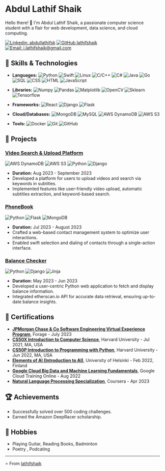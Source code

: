 # Abdul Lathif Shaik

Hello there! 👋 I'm Abdul Lathif Shaik, a passionate computer science student with a flair for web development, data science, and cloud computing.

[![Linkedin: abdullathifsk](https://img.shields.io/badge/-abdullathifsk-blue?style=flat-square&logo=Linkedin&logoColor=white&link=https://www.linkedin.com/in/abdullathifsk/)](https://www.linkedin.com/in/abdullathifsk/)
[![GitHub lathifshaik](https://img.shields.io/github/followers/lathifshaik?label=follow&style=social)](https://github.com/lathifshaik)
[![Email: i.lathifshaik@gmail.com](https://img.shields.io/badge/Email-i.lathifshaik%40gmail.com-red)](mailto:i.lathifshaik@gmail.com)



## 🔧 Skills & Technologies

- **Languages:** 
  ![Python](https://img.shields.io/badge/-Python-black?style=flat-square&logo=Python) 
  ![Swift](https://img.shields.io/badge/-Swift-orange?style=flat-square&logo=Swift)
  ![Linux](https://img.shields.io/badge/-Linux-black?style=flat-square&logo=Linux)
  ![C/C++](https://img.shields.io/badge/-C/C%2B%2B-blue?style=flat-square&logo=C)
  ![C#](https://img.shields.io/badge/-C%23-purple?style=flat-square&logo=C-sharp)
  ![Java](https://img.shields.io/badge/-Java-red?style=flat-square&logo=Java)
  ![Go](https://img.shields.io/badge/-Go-gray?style=flat-square&logo=Go)
  ![SQL](https://img.shields.io/badge/-SQL-yellow?style=flat-square&logo=MySQL)
  ![CSS](https://img.shields.io/badge/-CSS-blue?style=flat-square&logo=CSS3)
  ![HTML](https://img.shields.io/badge/-HTML-red?style=flat-square&logo=HTML5)
  ![JavaScript](https://img.shields.io/badge/-JavaScript-yellow?style=flat-square&logo=JavaScript)
  
- **Libraries:** 
  ![Numpy](https://img.shields.io/badge/-Numpy-lightgray?style=flat-square&logo=Numpy)
  ![Pandas](https://img.shields.io/badge/-Pandas-white?style=flat-square&logo=Pandas)
  ![Matplotlib](https://img.shields.io/badge/-Matplotlib-darkblue?style=flat-square&logo=Matplotlib)
  ![OpenCV](https://img.shields.io/badge/-OpenCV-green?style=flat-square&logo=OpenCV)
  ![Sklearn](https://img.shields.io/badge/-Sklearn-blue?style=flat-square&logo=Scikit-learn)
  ![Tensorflow](https://img.shields.io/badge/-Tensorflow-orange?style=flat-square&logo=Tensorflow)
  
- **Frameworks:** 
  ![React](https://img.shields.io/badge/-ReactJs-blue?style=flat-square&logo=React)
  ![Django](https://img.shields.io/badge/-Django-darkgreen?style=flat-square&logo=Django)
  ![Flask](https://img.shields.io/badge/-Flask-black?style=flat-square&logo=Flask)
  
- **Cloud/Databases:** 
  ![MongoDB](https://img.shields.io/badge/-MongoDB-green?style=flat-square&logo=MongoDB)
  ![MySQL](https://img.shields.io/badge/-MySQL-blue?style=flat-square&logo=MySQL)
  ![AWS DynamoDB](https://img.shields.io/badge/-DynamoDB-lightblue?style=flat-square&logo=Amazon-AWS)
  ![AWS S3](https://img.shields.io/badge/-S3-blue?style=flat-square&logo=Amazon-AWS)
  
- **Tools:** 
  ![Docker](https://img.shields.io/badge/-Docker-blue?style=flat-square&logo=Docker)
  ![Git](https://img.shields.io/badge/-Git-red?style=flat-square&logo=Git)
  ![GitHub](https://img.shields.io/badge/-GitHub-black?style=flat-square&logo=GitHub)

## 🌱 Projects

### [Video Search & Upload Platform](https://github.com/lathifshaik/Serch_video_with_subtitles)
![AWS DynamoDB](https://img.shields.io/badge/-DynamoDB-lightblue?style=flat-square&logo=Amazon-AWS)
![AWS S3](https://img.shields.io/badge/-S3-blue?style=flat-square&logo=Amazon-AWS)
![Python](https://img.shields.io/badge/-Python-black?style=flat-square&logo=Python) 
![Django](https://img.shields.io/badge/-Django-darkgreen?style=flat-square&logo=Django)
- **Duration:** Aug 2023 - September 2023
- Developed a platform for users to upload videos and search via keywords in subtitles.
- Implemented features like user-friendly video upload, automatic subtitles extraction, and keyword-based search.

### [PhoneBook](https://github.com/lathifshaik/PhoneBook)
![Python](https://img.shields.io/badge/-Python-black?style=flat-square&logo=Python)
![Flask](https://img.shields.io/badge/-Flask-black?style=flat-square&logo=Flask)
![MongoDB](https://img.shields.io/badge/-MongoDB-green?style=flat-square&logo=MongoDB)
- **Duration:** Jul 2023 - August 2023
- Crafted a web-based contact management system to optimize user interactions.
- Enabled swift selection and dialing of contacts through a single-action interface.

### [Balance Checker](https://github.com/lathifshaik/balance_checker)
![Python](https://img.shields.io/badge/-Python-black?style=flat-square&logo=Python)
![Django](https://img.shields.io/badge/-Django-darkgreen?style=flat-square&logo=Django)
![Jinja](https://img.shields.io/badge/-Jinja-blue?style=flat-square&logo=Jinja)
- **Duration:** May 2023 - Jun 2023
- Developed a user-centric Python web application to fetch and display balance information.
- Integrated etherscan.io API for accurate data retrieval, ensuring up-to-date balance insights.



## 📜 Certifications

- [**JPMorgan Chase & Co Software Engineering Virtual Experience Program**](https://www.theforage.com/), Forage - July 2023
- [**CS50X Introduction to Computer Science**](https://online-learning.harvard.edu/course/cs50-introduction-computer-science), Harvard University - Jul 2021, MA, USA
- [**CS50P Introduction to Programming with Python**](https://cs50.harvard.edu/x/2022/), Harvard University - Jun 2022, MA, USA
- [**Elements of AI (Introduction to AI)**](https://www.elementsofai.com/), University of Helsinki - Feb 2022, Finland
- [**Google Cloud Big Data and Machine Learning Fundamentals**](https://cloud.google.com/training), Google Cloud Training Online - Aug 2022
- [**Natural Language Processing Specialization**](https://www.coursera.org/specializations/natural-language-processing), Coursera - Apr 2023

## 🏆 Achievements

- Successfully solved over 500 coding challenges.
- Earned the Amazon DeepRacer scholarship.

## 🎸 Hobbies

- Playing Guitar, Reading Books, Badminton
- Poetry , Podcating

---

⭐️ From [lathifshaik](https://github.com/lathifshaik)
